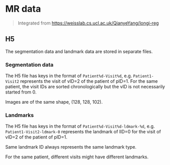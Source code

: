 # MR data

> Integrated from https://weisslab.cs.ucl.ac.uk/QianyeYang/longi-reg


## H5

The segmentation data and landmark data are stored in separate files.

### Segmentation data

The H5 file has keys in the format of `Patient%d-Visit%d`, 
e.g. `Patient1-Visit2` represents the visit of vID=2 of the patient of pID=1. 
For the same patient, the visit IDs are sorted chronologically but the vID is not necessarily started from 0. 

Images are of the same shape, (128, 128, 102).

### Landmarks

The H5 file has keys in the format of `Patient%d-Visit%d-ldmark-%d`, 
e.g. `Patient1-Visit2-ldmark-0` represents the landmark of lID=0 for the visit of vID=2 of the patient of pID=1. 

Same landmark ID always represents the same landmark type.

For the same patient, different visits might have different landmarks.